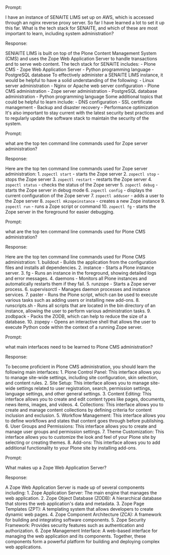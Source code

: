 Prompt:

I have an instance of SENAITE LIMS set up on AWS, which is accessed through an nginx reverse proxy server. So far I have learned a lot to set it up this far. What is the tech stack for SENAITE, and which of these are most important to learn, including system administration?

Response:

SENIAITE LIMS is built on top of the Plone Content Management System (CMS) and uses the Zope Web Application Server to handle transactions and to serve web content. The tech stack for SENAITE includes: - Plone CMS - Zope Web Application Server - Python programming language - PostgreSQL database To effectively administer a SENAITE LIMS instance, it would be helpful to have a solid understanding of the following: - Linux server administration - Nginx or Apache web server configuration - Plone CMS administration - Zope server administration - PostgreSQL database administration - Python programming language Some additional topics that could be helpful to learn include: - DNS configuration - SSL certificate management - Backup and disaster recovery - Performance optimization It's also important to stay current with the latest security best practices and to regularly update the software stack to maintain the security of the system.

Prompt:

what are the top ten command line commands used for Zope server administration?

Response:

Here are the top ten command line commands used for Zope server administration: 1. `zopectl start` - starts the Zope server 2. `zopectl stop` - stops the Zope server 3. `zopectl restart` - restarts the Zope server 4. `zopectl status` - checks the status of the Zope server 5. `zopectl debug` - starts the Zope server in debug mode 6. `zopectl config` - displays the current configuration of the Zope server 7. `zopectl adduser` - adds a user to the Zope server 8. `zopectl mkzopeinstance` - creates a new Zope instance 9. `zopectl run` - runs a Zope script or command 10. `zopectl fg` - starts the Zope server in the foreground for easier debugging.

Prompt:

what are the top ten command line commands used for Plone CMS administration?

Response:

Here are the top ten command line commands used for Plone CMS administration: 1. buildout - Builds the application from the configuration files and installs all dependencies. 2. instance - Starts a Plone instance server. 3. fg - Runs an instance in the foreground, showing detailed logs and error messages. 4. daemons - Monitors all Plone instances and automatically restarts them if they fail. 5. runzope - Starts a Zope server process. 6. supervisorctl - Manages daemon processes and instance services. 7. paster - Runs the Plone script, which can be used to execute various tasks such as adding users or installing new add-ons. 8. runscripts.sh - Runs all scripts that are located in the bin directory of an instance, allowing the user to perform various administration tasks. 9. zodbpack - Packs the ZODB, which can help to reduce the size of a database. 10. zopepy - Opens an interactive shell that allows the user to execute Python code within the context of a running Zope server.

Prompt:

what main interfaces need to be learned to Plone CMS administration?

Response:

To become proficient in Plone CMS administration, you should learn the following main interfaces: 1. Plone Control Panel: This interface allows you to manage site-wide settings, including site configuration, skin selection, and content rules. 2. Site Setup: This interface allows you to manage site-wide settings related to user registration, search, permission settings, language settings, and other general settings. 3. Content Editing: This interface allows you to create and edit content types like pages, documents, news items, images, and videos. 4. Collections: This interface allows you to create and manage content collections by defining criteria for content inclusion and exclusion. 5. Workflow Management: This interface allows you to define workflows and states that content goes through before publishing. 6. User Groups and Permissions: This interface allows you to create and manage user groups and permission settings. 7. Theme Customization: This interface allows you to customize the look and feel of your Plone site by selecting or creating themes. 8. Add-ons: This interface allows you to add additional functionality to your Plone site by installing add-ons.

Prompt:

What makes up a Zope Web Application Server?

Response:

A Zope Web Application Server is made up of several components including: 1. Zope Application Server: The main engine that manages the web application. 2. Zope Object Database (ZODB): A hierarchical database that stores the web application's data and metadata. 3. Zope Page Templates (ZPT): A templating system that allows developers to create dynamic web pages. 4. Zope Component Architecture (ZCA): A framework for building and integrating software components. 5. Zope Security Framework: Provides security features such as authentication and authorization. 6. Zope Management Interface: A web-based interface for managing the web application and its components. Together, these components form a powerful platform for building and deploying complex web applications.
